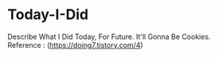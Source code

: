 # Today-I-Did
Describe What I Did Today, For Future. It'll Gonna Be Cookies.<br/>
Reference : (https://doing7.tistory.com/4)
